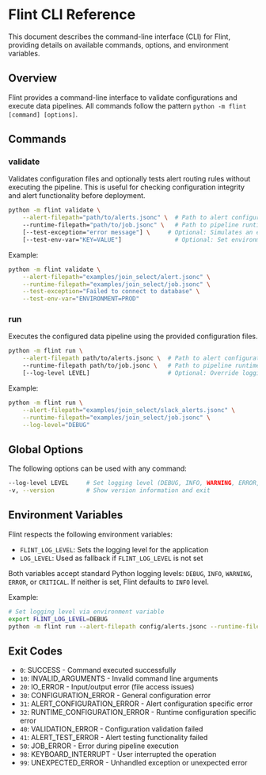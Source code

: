 # Flint CLI Reference

This document describes the command-line interface (CLI) for Flint, providing details on available commands, options, and environment variables.

## Overview

Flint provides a command-line interface to validate configurations and execute data pipelines. All commands follow the pattern `python -m flint [command] [options]`.

## Commands

### validate

Validates configuration files and optionally tests alert routing rules without executing the pipeline. This is useful for checking configuration integrity and alert functionality before deployment.

```bash
python -m flint validate \
    --alert-filepath="path/to/alerts.jsonc" \  # Path to alert configuration file
    --runtime-filepath="path/to/job.jsonc" \   # Path to pipeline runtime configuration
    [--test-exception="error message"] \     # Optional: Simulates an error to test alert routing
    [--test-env-var="KEY=VALUE"]               # Optional: Set environment variables for testing triggers
```

Example:
```bash
python -m flint validate \
    --alert-filepath="examples/join_select/alert.jsonc" \
    --runtime-filepath="examples/join_select/job.jsonc" \
    --test-exception="Failed to connect to database" \
    --test-env-var="ENVIRONMENT=PROD"
```

### run

Executes the configured data pipeline using the provided configuration files.

```bash
python -m flint run \
    --alert-filepath path/to/alerts.jsonc \  # Path to alert configuration file
    --runtime-filepath path/to/job.jsonc \   # Path to pipeline runtime configuration
    [--log-level LEVEL]                      # Optional: Override logging level
```

Example:
```bash
python -m flint run \
    --alert-filepath="examples/join_select/slack_alerts.jsonc" \
    --runtime-filepath="examples/join_select/job.jsonc" \
    --log-level="DEBUG"
```

## Global Options

The following options can be used with any command:

```bash
--log-level LEVEL     # Set logging level (DEBUG, INFO, WARNING, ERROR, CRITICAL)
-v, --version         # Show version information and exit
```

## Environment Variables

Flint respects the following environment variables:

- `FLINT_LOG_LEVEL`: Sets the logging level for the application
- `LOG_LEVEL`: Used as fallback if `FLINT_LOG_LEVEL` is not set

Both variables accept standard Python logging levels: `DEBUG`, `INFO`, `WARNING`, `ERROR`, or `CRITICAL`. If neither is set, Flint defaults to `INFO` level.

Example:
```bash
# Set logging level via environment variable
export FLINT_LOG_LEVEL=DEBUG
python -m flint run --alert-filepath config/alerts.jsonc --runtime-filepath config/pipeline.jsonc
```

## Exit Codes

- `0`: SUCCESS - Command executed successfully
- `10`: INVALID_ARGUMENTS - Invalid command line arguments
- `20`: IO_ERROR - Input/output error (file access issues)
- `30`: CONFIGURATION_ERROR - General configuration error
- `31`: ALERT_CONFIGURATION_ERROR - Alert configuration specific error
- `32`: RUNTIME_CONFIGURATION_ERROR - Runtime configuration specific error
- `40`: VALIDATION_ERROR - Configuration validation failed
- `41`: ALERT_TEST_ERROR - Alert testing functionality failed
- `50`: JOB_ERROR - Error during pipeline execution
- `98`: KEYBOARD_INTERRUPT - User interrupted the operation
- `99`: UNEXPECTED_ERROR - Unhandled exception or unexpected error